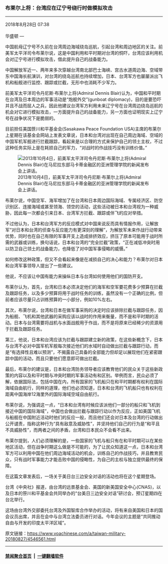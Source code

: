 ### 布莱尔上将：台湾应在辽宁号绕行时做模拟攻击
------------------------

<div class="published">
 <span class="date" title="中国时间">
  <time datetime="2018-08-28T07:38:07+08:00">
   2018年8月28日 07:38
  </time>
 </span>
</div>
<br/>
<div class="wsw">
 <span class="dateline">
  华盛顿 —
 </span>
 <p>
  中国航母辽宁号不久前在台湾周边海域绕岛巡航，引起台湾和周边地区的关注。前美军太平洋司令布莱尔说，这是中国利用和平时期对台湾的恫吓，台湾应该利用机会对辽宁号进行模拟攻击，借此提升自己的战备能力。
 </p>
 <p>
  中国解放军近一、两年来多次穿越台湾南北部巴士海峡、宫古水道周边海、空域带东中国海长航演训，对台湾的绕岛巡航也持续增加，日本、台湾军方也屡屡派出飞机和船舰进行监控、跟踪或拦截，无形中也消耗不少军力。
 </p>
 <p>
  前美军太平洋司令丹尼斯·布莱尔上将(Admiral Dennis Blair)认为，中国和平时期在台湾及日本周边的军事活动是“炮舰外交”(gunboat diplomacy)，目的是要恐吓并且不战而屈人之兵，因此他建议台湾军方利用未来辽宁号在台湾周边绕岛巡航的机会对它进行模拟攻击，一方面提升自己的战备能力，另一方面也证明现实上辽宁号在战争状况下是脆弱的。
 </p>
 <p>
  目前担任美国笹川和平基金会(Sasakawa Peace Foundation USA)主席的布莱尔上星期在该基金会网站上发表文章说，日本和台湾对出现在自己周边海域、空域的中国军机军舰进行拦截跟踪，看起来是以合理的方式来保护自己的领土主权，不过这种任务实际上是在耗损自己的军力，“对战时的作战技巧没有训练价值。”
 </p>
 <div class="wsw__embed">
  <figure class="media-image js-media-expand">
   <div class="img-wrap">
    <div class="thumb">
     <img alt="2013年10月4日，前美军太平洋司令丹尼斯·布莱尔上将(Admiral Dennis Blair)在马尼拉东部马卡蒂金融区的亚洲管理学院的新闻发布会上讲话。" src="https://gdb.voanews.com/8BFCD47F-6E1D-4C94-984D-1533AD1B20FC_w250_r0_s.jpg"/>
    </div>
    <span class="ico ico-fullscreen ico--media-expand ico--rounded">
    </span>
   </div>
   <figcaption>
    <span class="caption">
     2013年10月4日，前美军太平洋司令丹尼斯·布莱尔上将(Admiral Dennis Blair)在马尼拉东部马卡蒂金融区的亚洲管理学院的新闻发布会上讲话。
    </span>
   </figcaption>
  </figure>
 </div>
 <p>
  布莱尔说，中国空军、海军增加了在台湾和日本周边国际海域、专属经济区、防空识别区、连接海域或甚至领海、领空的活动，这些活动被日本和台湾视为一种威胁，因此每一次都会引来日本、台湾军方拦截、跟踪或伴飞的应对举措。
 </p>
 <p>
  不过他认为，日本和台湾军方的反应模式对中国来说反而具有情报作用，让解放军“对日本和台湾的侦查与反应能力有更深刻的理解”，为解放军未来作战行动带来优势，同时也在自己有限的军事开支上造成排挤效应，挤压了原本可能用于战时所需的武器或训练，换句话说，日本和台湾的“完全拦截”政策，“正在减低冲突时用以防卫自己领土的战备能力，也降低了对中国军事侵略的威慑。”
 </p>
 <p>
  如何修改这种政策，但又不会看起来像是在减损自己的决心和能力？布莱尔对日本和台湾军事领导人提出了一些建议。
 </p>
 <p>
  他说，不应该让中国有能力来操纵日本与台湾如何使用他们的国防开支。
 </p>
 <p>
  布莱尔认为，首先，台湾和日本必须决定他们的海军和空军要花费多少预算在拦截及跟踪任务，以及多少预算将用于战时任务的训练，虽然没有一个正确的比例，但前者应该尽量只占训练预算的一小部分，例如10%左右。
 </p>
 <p>
  其次，布莱尔说，台湾和日本在做军事采购的决定时应该排除拦截与跟踪任务，因为船舰、飞机和其他武器的采购应该以战时的作用来衡量，而不是和平时期的活动。日本与台湾需要将战机与水面战舰用于作战，而不是将原来已经稀少的资源用于拦截及跟踪任务。
 </p>
 <p>
  第三，他说，日本和台湾应该为拦截与跟踪建立新的政策，在这些新概念下，日本与台湾不必对中国军机军舰每次接近他们的水域时自动做出拦截与跟踪行动，而是“有选择性且难以预测”，不揭露自己具备的全部能力但却足以展现他们在紧密跟踪中国的活动，而且只要他们愿意即可做出拦截。
 </p>
 <p>
  最后，布莱尔的建议是，日本和台湾防务领导者应该教育他们的民众关于这些新政策的内容以及和平时期与冲突时期的军事活动有和区别。举例而言，民众必须了解，依据国际法，包括中国在内，所有国家的飞机船只在和平时期都有权利在国际海域自由航行，同样的道理，他们也必须知道，日本和台湾的飞机船只也有权利在距离中国海岸12海里外的国际海域空域自由航行。
 </p>
 <p>
  布莱尔说，为强调这一点，“日本和台湾有时候应该派他们一部分的船只和飞机到接近中国的国际海域”，中国也会做出拦截与跟踪行动以作为反应，正如美国飞机与船舰在中国附近活动时他们的反应一般，而且他们还会对日本及台湾的行动做出公开谴责，指称这种行为“具有敌意及威胁性”，并坚持他们自己的行为是“和平且不具威胁性”，而两者之间的矛盾，台湾和日本民众不会看不出来。
 </p>
 <p>
  布莱尔提到，人们必须理解的是，一些国家的飞机与船只有在和平时期可以在某些地区活动，但在战争时期这么做是不可能的，为了让民众知道这一点，日本和台湾军方可以利用中国在他们周边海域活动的机会，训练自己的作战技巧，并且教育民众，只有战时军事能力才能击败中国的侵略性，为自己的主权与独立提供最终的保障。
 </p>
 <p>
  在这篇文章发表后，一场关于美日台三边安全对话的活动也将在这个星期登场。
 </p>
 <p>
  台湾《中央社》报道，由台湾的远景基金会、美国的新美国安全中心(CNAS)，以及日本的笹川和平基金会共同举办的“台美日三边安全对话”研讨会，预订星期四在台北举行。
 </p>
 <p>
  这场由台湾外交部委托台湾及外国智库合作举办的活动，将有来自美国和日本的国会议员出席，并且在会中与台湾立法委员进行对话。今年会议的主题是“共同推动自由与开发的印度太平洋区域”。
 </p>
</div>

原文链接：https://www.voachinese.com/a/taiwan-military-20180827/4546561.html


------------------------
#### [禁闻聚合首页](https://github.com/gfw-breaker/banned-news/blob/master/README.md) &nbsp;|&nbsp;  [一键翻墙软件](https://github.com/gfw-breaker/nogfw/blob/master/README.md)